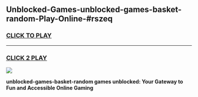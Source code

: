 
## Unblocked-Games-unblocked-games-basket-random-Play-Online-#rszeq
<h3>
<a href="https://premium.freeplayer.one?title=unblocked-games-basket-random&ref=27F">CLICK TO PLAY</a></h3>
<hr>

<h3>
<a href="https://premium.freeplayer.one?title=unblocked-games-basket-random&ref=27F">CLICK 2 PLAY</a>
  
</h3>

<a href="https://premium.freeplayer.one?title=unblocked-games-basket-random&ref=27F"><img src="https://clearcache.store/games.png"></a>


**unblocked-games-basket-random games unblocked: Your Gateway to Fun and Accessible Online Gaming**
